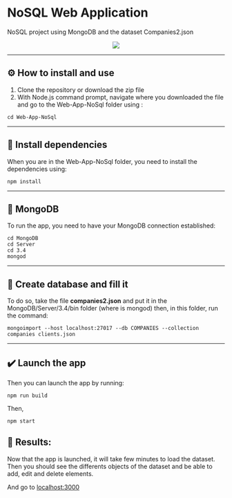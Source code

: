 # NoSQL Web Application

NoSQL project using MongoDB and the dataset Companies2.json

<p align="center"> 
<img src="https://media.giphy.com/media/knnN0jlDc1zVe/giphy.gif">
</p>

***

##  ⚙️ How to install and use

1. Clone the repository or download the zip file 
1. With Node.js command prompt, navigate where you downloaded the file and go to the Web-App-NoSql folder using :
```
cd Web-App-NoSql
```

***

##  🏁 Install dependencies

When you are in the Web-App-NoSql folder, you need to install the dependencies using:

```
npm install 
```
***
##  🐸 MongoDB

To run the app, you need to have your MongoDB connection established:
```
cd MongoDB
cd Server
cd 3.4
mongod
```
***
## 🔼 Create database and fill it

To do so, take the file **companies2.json** and put it in the MongoDB/Server/3.4/bin folder (where is mongod) then, in this folder, run the command:

```
mongoimport --host localhost:27017 --db COMPANIES --collection companies clients.json
```

***

## ✔️ Launch the app

Then you can launch the app by running:

```
npm run build
```
Then,

```
npm start
```

## 💎 Results:

Now that the app is launched, it will take few minutes to load the dataset. Then you should see the differents objects of the dataset and be able to add, edit and delete elements.

And go to [localhost:3000](http://localhost:3000/)


